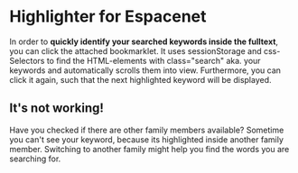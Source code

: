 # Highlighter for Espacenet

In order to **quickly identify your searched keywords inside the fulltext**, you can click the attached bookmarklet.
It uses sessionStorage and css-Selectors to find the HTML-elements with class="search" aka. your keywords and automatically scrolls them into view.
Furthermore, you can click it again, such that the next highlighted keyword will be displayed.

## It's not working!
Have you checked if there are other family members available?
Sometime you can't see your keyword, because its highlighted inside another family member. Switching to another family might help you find the words you are searching for.
